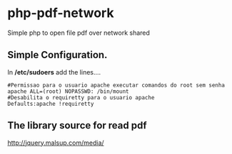 # php-pdf-network
Simple php to open file pdf over network shared

Simple Configuration.
-----

In **/etc/sudoers** add the lines....

    #Permissao para o usuario apache executar comandos do root sem senha
    apache ALL=(root) NOPASSWD: /bin/mount
    #Desabilita o requiretty para o usuario apache
    Defaults:apache !requiretty


The library source for read pdf
-----

http://jquery.malsup.com/media/
